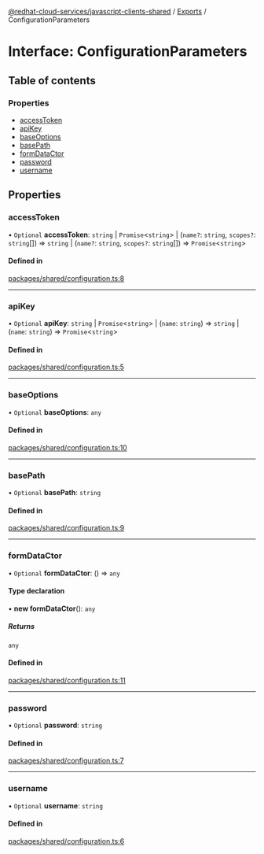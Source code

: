 [@redhat-cloud-services/javascript-clients-shared](../README.md) / [Exports](../modules.md) / ConfigurationParameters

# Interface: ConfigurationParameters

## Table of contents

### Properties

- [accessToken](ConfigurationParameters.md#accesstoken)
- [apiKey](ConfigurationParameters.md#apikey)
- [baseOptions](ConfigurationParameters.md#baseoptions)
- [basePath](ConfigurationParameters.md#basepath)
- [formDataCtor](ConfigurationParameters.md#formdatactor)
- [password](ConfigurationParameters.md#password)
- [username](ConfigurationParameters.md#username)

## Properties

### accessToken

• `Optional` **accessToken**: `string` \| `Promise`\<`string`\> \| (`name?`: `string`, `scopes?`: `string`[]) => `string` \| (`name?`: `string`, `scopes?`: `string`[]) => `Promise`\<`string`\>

#### Defined in

[packages/shared/configuration.ts:8](https://github.com/RedHatInsights/javascript-clients/blob/master/packages/shared/configuration.ts#L8)

___

### apiKey

• `Optional` **apiKey**: `string` \| `Promise`\<`string`\> \| (`name`: `string`) => `string` \| (`name`: `string`) => `Promise`\<`string`\>

#### Defined in

[packages/shared/configuration.ts:5](https://github.com/RedHatInsights/javascript-clients/blob/master/packages/shared/configuration.ts#L5)

___

### baseOptions

• `Optional` **baseOptions**: `any`

#### Defined in

[packages/shared/configuration.ts:10](https://github.com/RedHatInsights/javascript-clients/blob/master/packages/shared/configuration.ts#L10)

___

### basePath

• `Optional` **basePath**: `string`

#### Defined in

[packages/shared/configuration.ts:9](https://github.com/RedHatInsights/javascript-clients/blob/master/packages/shared/configuration.ts#L9)

___

### formDataCtor

• `Optional` **formDataCtor**: () => `any`

#### Type declaration

• **new formDataCtor**(): `any`

##### Returns

`any`

#### Defined in

[packages/shared/configuration.ts:11](https://github.com/RedHatInsights/javascript-clients/blob/master/packages/shared/configuration.ts#L11)

___

### password

• `Optional` **password**: `string`

#### Defined in

[packages/shared/configuration.ts:7](https://github.com/RedHatInsights/javascript-clients/blob/master/packages/shared/configuration.ts#L7)

___

### username

• `Optional` **username**: `string`

#### Defined in

[packages/shared/configuration.ts:6](https://github.com/RedHatInsights/javascript-clients/blob/master/packages/shared/configuration.ts#L6)
